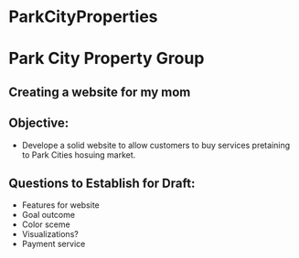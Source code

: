 # ParkCityProperties
# Park City Property Group  

## Creating a website for my mom

## Objective: 
- Develope a solid website to allow customers to buy services pretaining to Park Cities hosuing market.

## Questions to Establish for Draft:
- Features for website
- Goal outcome
- Color sceme
- Visualizations?
- Payment service
